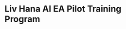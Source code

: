 <!-- Optimized: 2025-10-06 -->
<!-- RPM: 1.6.2.1.1.6.2.1_liv-hana-pilot-training-intro_20251006 -->
<!-- Session: E2E RPM DNA Application -->
<!-- AOM: RND (Reggie & Dro) -->
<!-- COI: TECHNOLOGY -->
<!-- RPM: HIGH -->
<!-- ACTION: BUILD -->

<!--
Optimized: 2025-10-03
RPM: 3.6.0.6.ops-technology-ship-status-documentation
Session: Dual-AI Collaboration - Sonnet Docs Sweep
-->
# Liv Hana AI EA Pilot Training Program
